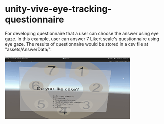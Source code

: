 # unity-vive-eye-tracking-questionnaire
For developing questionnaire that a user can choose the answer using eye gaze.
In this example, user can answer 7 Likert scale's questionnaire using eye gaze. The results of questionnaire would be stored in a csv file at "assets/AnswerData/".

![](https://github.com/rikuotono/unity-vive-eye-tracking-questionnaire/blob/images/Eye_Tracking_Sample_Movie.gif)
